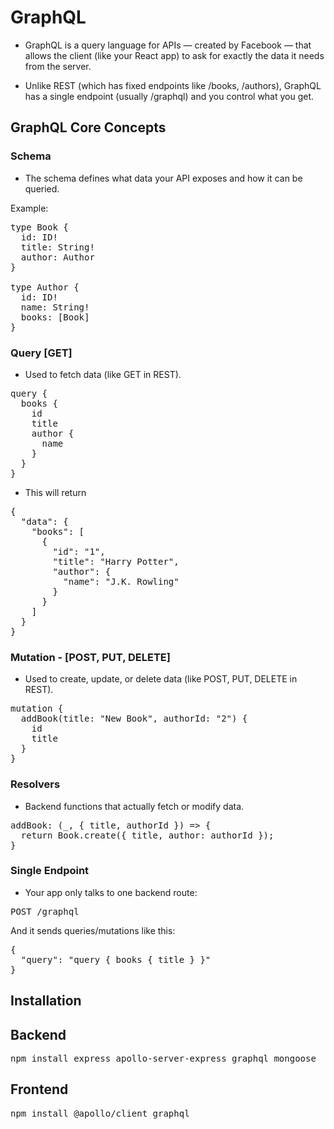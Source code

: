# GraphQL

- GraphQL is a query language for APIs — created by Facebook — that allows the client (like your React app) to ask for exactly the data it needs from the server.

- Unlike REST (which has fixed endpoints like /books, /authors), GraphQL has a single endpoint (usually /graphql) and you control what you get.

## GraphQL Core Concepts

### Schema

- The schema defines what data your API exposes and how it can be queried.

Example:
<pre>
type Book {
  id: ID!
  title: String!
  author: Author
}

type Author {
  id: ID!
  name: String!
  books: [Book]
}
</pre>

### Query [GET]

- Used to fetch data (like GET in REST).

<pre>
query {
  books {
    id
    title
    author {
      name
    }
  }
}
</pre>

- This will return

<pre>
{
  "data": {
    "books": [
      {
        "id": "1",
        "title": "Harry Potter",
        "author": {
          "name": "J.K. Rowling"
        }
      }
    ]
  }
}
</pre>


### Mutation - [POST, PUT, DELETE]

- Used to create, update, or delete data (like POST, PUT, DELETE in REST).

<pre>
mutation {
  addBook(title: "New Book", authorId: "2") {
    id
    title
  }
}
</pre>


### Resolvers

- Backend functions that actually fetch or modify data.

<pre>
addBook: (_, { title, authorId }) => {
  return Book.create({ title, author: authorId });
}
</pre>


### Single Endpoint

- Your app only talks to one backend route:

<pre>
POST /graphql
</pre>
And it sends queries/mutations like this:
<pre>
{
  "query": "query { books { title } }"
}
</pre>



## Installation 

## Backend

<pre>
npm install express apollo-server-express graphql mongoose
</pre>


## Frontend

<pre>
npm install @apollo/client graphql
</pre>